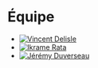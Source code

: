 # Équipe

<!-- Présentation des rôles et responsabilités de chacun des membres de l'équipe -->

* [![Vincent Delisle]( https://fakeimg.pl/400x400?text=V)](vincent_delisle/README.md)
* [![Ikrame Rata]( https://fakeimg.pl/400x400?text=W)](ikrame_rata/README.md)
* [![Jérémy Duverseau]( https://fakeimg.pl/400x400?text=X)](jeremy_duverseau/README.md)


